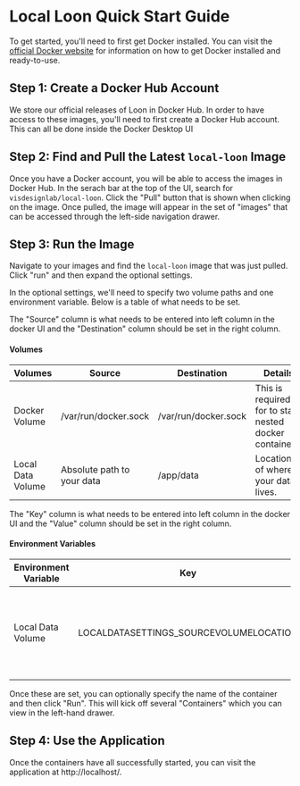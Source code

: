 # Local Loon Quick Start Guide

To get started, you'll need to first get Docker installed. You can visit the [official Docker website](https://www.docker.com/) for information on how to get Docker installed and ready-to-use.

## Step 1: Create a Docker Hub Account

We store our official releases of Loon in Docker Hub. In order to have access to these images, you'll need to first create a Docker Hub account. This can all be done inside the Docker Desktop UI

## Step 2: Find and Pull the Latest `local-loon` Image

Once you have a Docker account, you will be able to access the images in Docker Hub. In the serach bar at the top of the UI, search for `visdesignlab/local-loon`. Click the "Pull" button that is shown when clicking on the image. Once pulled, the image will appear in the set of "images" that can be accessed through the left-side navigation drawer.

## Step 3: Run the Image

Navigate to your images and find the `local-loon` image that was just pulled. Click "run" and then expand the optional settings.

In the optional settings, we'll need to specify two volume paths and one environment variable. Below is a table of what needs to be set.

The "Source" column is what needs to be entered into left column in the docker UI and the "Destination" column should be set in the right column.

#### Volumes

| Volumes           | Source                     | Destination          | Details                                                 |
| ----------------- | -------------------------- | -------------------- | ------------------------------------------------------- |
| Docker Volume     | /var/run/docker.sock       | /var/run/docker.sock | This is required for to start nested docker containers. |
| Local Data Volume | Absolute path to your data | /app/data            | Location of where your data lives.                      |

The "Key" column is what needs to be entered into left column in the docker UI and the "Value" column should be set in the right column.

#### Environment Variables

| Environment Variable | Key                                    | Value                      | Details                                                 |
| -------------------- | -------------------------------------- | -------------------------- | ------------------------------------------------------- |
| Local Data Volume    | LOCALDATASETTINGS_SOURCEVOLUMELOCATION | Absolute path to your data | This will be identical to your Data Volume source path. |

Once these are set, you can optionally specify the name of the container and then click "Run". This will kick off several "Containers" which you can view in the left-hand drawer.

## Step 4: Use the Application

Once the containers have all successfully started, you can visit the application at http://localhost/.
